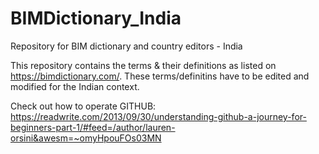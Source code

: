 # BIMDictionary_India
Repository for BIM dictionary and country editors - India

This repository contains the terms & their definitions as listed on https://bimdictionary.com/. These terms/definitins have to be edited and modified for the Indian context.

Check out how to operate GITHUB:
https://readwrite.com/2013/09/30/understanding-github-a-journey-for-beginners-part-1/#feed=/author/lauren-orsini&awesm=~omyHpouFOs03MN
